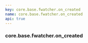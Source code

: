 ```yaml
---
key: core.base.fwatcher.on_created
name: core.base.fwatcher.on_created
api: true
---
```


### core.base.fwatcher.on_created
